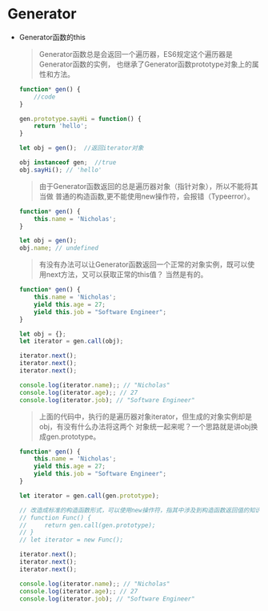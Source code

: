 # Generator 

- Generator函数的this

  >Generator函数总是会返回一个遍历器，ES6规定这个遍历器是Generator函数的实例，
  也继承了Generator函数prototype对象上的属性和方法。

   ```javascript
   function* gen() {
       //code  
   }
   
   gen.prototype.sayHi = function() {
       return 'hello';
   }
   
   let obj = gen();  //返回iterator对象
   
   obj instanceof gen;  //true
   obj.sayHi(); // 'hello'
   ```

  > 由于Generator函数返回的总是遍历器对象（指针对象），所以不能将其当做
  普通的构造函数,更不能使用new操作符，会报错（Typeerror）。

   ```javascript
   function* gen() {
       this.name = 'Nicholas';
   }
   
   let obj = gen();
   obj.name; // undefined
   ```

   > 有没有办法可以让Generator函数返回一个正常的对象实例，既可以使用next方法，又可以获取正常的this值？
    当然是有的。
    
    ```javascript
    function* gen() {
        this.name = 'Nicholas';
        yield this.age = 27;
        yield this.job = "Software Engineer";
    }
    
    let obj = {};
    let iterator = gen.call(obj);
    
    iterator.next();
    iterator.next();
    iterator.next();
    
    console.log(iterator.name);; // "Nicholas"
    console.log(iterator.age);; // 27
    console.log(iterator.job); // "Software Engineer"
    ```    
    
   > 上面的代码中，执行的是遍历器对象iterator，但生成的对象实例却是obj，有没有什么办法将这两个
    对象统一起来呢？一个思路就是讲obj换成gen.prototype。
    
    ```javascript
    function* gen() {
        this.name = 'Nicholas';
        yield this.age = 27;
        yield this.job = "Software Engineer";
    }
    
    let iterator = gen.call(gen.prototype);
    
    // 改造成标准的构造函数形式，可以使用new操作符，指其中涉及到构造函数返回值的知识点，另行翻阅
    // function Func() {
    //     return gen.call(gen.prototype);      
    // }
    // let iterator = new Func();
    
    iterator.next();
    iterator.next();
    iterator.next();
    
    console.log(iterator.name);; // "Nicholas"
    console.log(iterator.age);; // 27
    console.log(iterator.job); // "Software Engineer"
    ```
